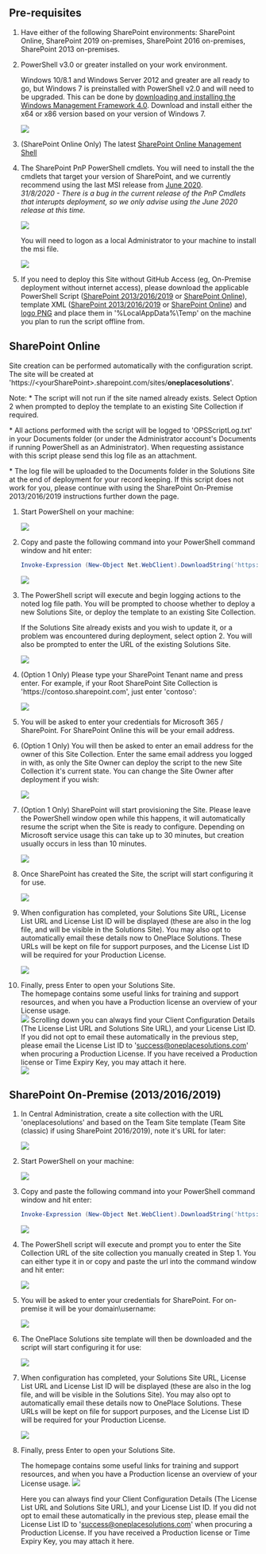 ## Pre-requisites


1.  Have either of the following SharePoint environments: SharePoint Online, SharePoint 2019 on-premises, SharePoint 2016 on-premises, SharePoint 2013 on-premises.

2.  PowerShell v3.0 or greater installed on your work environment. 

    Windows 10/8.1 and Windows Server 2012 and greater are all ready to go, but Windows 7 is preinstalled with PowerShell v2.0 and will need to be  upgraded. This can be done by [downloading and installing the Windows Management Framework 4.0](https://www.microsoft.com/en-au/download/details.aspx?id=40855). Download and install either the x64 or x86 version based on your version of Windows 7.

    ![](./README-Images/image1.png)
3.  (SharePoint Online Only) The latest [SharePoint Online Management Shell](https://www.microsoft.com/en-au/download/details.aspx?id=35588)

4.  The SharePoint PnP PowerShell cmdlets. 
You will need to install the the cmdlets that target your version of SharePoint, and we currently recommend using the last MSI release from [June 2020](https://github.com/pnp/PnP-PowerShell/releases/tag/3.22.2006.2). \
*31/8/2020 - There is a bug in the current release of the PnP Cmdlets that interupts deployment, so we only advise using the June 2020 release at this time.*

    ![](./README-Images/image2.png)

    You will need to logon as a local Administrator to your machine to install the msi file.

    ![](./README-Images/image3.png)

5.  If you need to deploy this Site without GitHub Access (eg, On-Premise deployment without internet access), please download the applicable PowerShell Script ([SharePoint 2013/2016/2019](./oneplaceSolutionsSite-Config-v2-onPrem-classic.ps1) or [SharePoint Online](./oneplaceSolutionsSite-Config-v3-SPO-modern.ps1)), template XML ([SharePoint 2013/2016/2019](./oneplaceSolutionsSite-template-v2.xml) or [SharePoint Online](./oneplaceSolutionsSite-template-v3-modern.xml)) and [logo PNG](./oneplacesolutions-logo.png) and place them in '%LocalAppData%\Temp' on the machine you plan to run the script offline from.
	

## SharePoint Online
Site creation can be performed automatically with the configuration script. The site will be created at 'https://&lt;yourSharePoint&gt;&#46;sharepoint&#46;com/sites/<b>oneplacesolutions</b>'.

Note: * The script will not run if the site named already exists. Select Option 2 when prompted to deploy the template to an existing Site Collection if required.

\* All actions performed with the script will be logged to 'OPSScriptLog.txt' in your Documents folder (or under the Administrator account's Documents if running PowerShell as an Administrator). When requesting assistance with this script please send this log file as an attachment.

\* The log file will be uploaded to the Documents folder in the Solutions Site at the end of deployment for your record keeping. If this script does not work for you, please continue with using the SharePoint On-Premise 2013/2016/2019 instructions further down the page.


1.  Start PowerShell on your machine:

    ![](./README-Images/image4.png)

2.  Copy and paste the following command into your PowerShell command
    window and hit enter:

    ```PowerShell
    Invoke-Expression (New-Object Net.WebClient).DownloadString('https://raw.githubusercontent.com/OnePlaceSolutions/OnePlaceLiveSitePnP/master/oneplaceSolutionsSite-Config-v3-SPO-modern.ps1')
    ```

    ![](./README-Images/invokestringSPO.png)

3.  The PowerShell script will execute and begin logging actions to the noted log file path. You will be prompted to choose whether to deploy a new Solutions Site, or deploy the template to an existing Site Collection. 

    If the Solutions Site already exists and you wish to update it, or a problem was encountered during deployment, select option 2. You will also be prompted to enter the URL of the existing Solutions Site.

    ![](./README-Images/menu.png)
    
4.  (Option 1 Only) Please type your SharePoint Tenant name and press enter. For example, if your Root SharePoint Site Collection is 'htt<span>ps://contoso&#46;sharepoint&#46;com', just enter 'contoso':

    ![](./README-Images/entertenantSPO.png)

5.  You will be asked to enter your credentials for Microsoft 365 \/ SharePoint. For SharePoint Online this will be your email address.

6.  (Option 1 Only) You will then be asked to enter an email address for the owner of this Site Collection. Enter the same email address you logged in with, as only the Site Owner can deploy the script to the new Site Collection it's current state. You can change the Site Owner after deployment if you wish:

    ![](./README-Images/enterownerSPO.png)

7.  (Option 1 Only) SharePoint will start provisioning the Site. Please leave the PowerShell window open while this happens, it will automatically resume the script when the Site is ready to configure. Depending on Microsoft service usage this can take up to 30 minutes, but creation usually occurs in less than 10 minutes.

    ![](./README-Images/sitecreationSPO.png)

8.  Once SharePoint has created the Site, the script will start configuring it for use.

    ![](./README-Images/siteconfigurationSPO.png)
	
9.  When configuration has completed, your Solutions Site URL, License List URL and License List ID will be displayed (these are also in the log file, and will be visible in the Solutions Site). You may also opt to automatically email these details now to OnePlace Solutions. These URLs will be kept on file for support purposes, and the License List ID will be required for your Production License.

    ![](./README-Images/configurationcompleteSPO.png)
10.  Finally, press Enter to open your Solutions Site.\
    The homepage contains some useful links for training and support resources, and when you have a Production license an overview of your License usage.\
    ![](./README-Images/solutionssiteSPO.png)
    Scrolling down you can always find your Client Configuration Details (The License List URL and Solutions Site URL), and your License List ID. If you did not opt to email these automatically in the previous step, please email the License List ID to 'success@oneplacesolutions.com' when procuring a Production License. If you have received a Production license or Time Expiry Key, you may attach it here.\
    ![](./README-Images/solutionssitedetailsSPO.png)


## SharePoint On-Premise (2013/2016/2019)
1.  In Central Administration, create a site collection with the URL 'oneplacesolutions' and based on the Team Site template (Team Site (classic) if using SharePoint 2016/2019), note it's URL for later:

    ![](./README-Images/createsitecollection-onpremise-v2.png)

2.  Start PowerShell on your machine:

    ![](./README-Images/image4.png)

3.  Copy and paste the following command into your PowerShell command
    window and hit enter:

    ```PowerShell
    Invoke-Expression (New-Object Net.WebClient).DownloadString('https://raw.githubusercontent.com/OnePlaceSolutions/OnePlaceLiveSitePnP/master/oneplaceSolutionsSite-Config-v2-onPrem-classic.ps1')
    ```

    ![](./README-Images/ps1command.png)


4.  The PowerShell script will execute and prompt you to enter the Site Collection URL of the site collection you manually created in Step 1. You can either type it in or copy and paste the url into the command window and hit enter:

    ![](./README-Images/enterurl.png)

5.  You will be asked to enter your credentials for SharePoint. For on-premise it will be your domain\\username:

    ![](./README-Images/credentials.png)

6.  The OnePlace Solutions site template will then be downloaded and the script will start configuring it for use:


    ![](./README-Images/applychanges.png)
7.  When configuration has completed, your Solutions Site URL, License List URL and License List ID will be displayed (these are also in the log file, and will be visible in the Solutions Site). You may also opt to automatically email these details now to OnePlace Solutions. These URLs will be kept on file for support purposes, and the License List ID will be required for your Production License.

    ![](./README-Images/applyingchangestosite.png)
8.  Finally, press Enter to open your Solutions Site.

	The homepage contains some useful links for training and support resources, and when you have a Production license an overview of your License usage. 
	![](./README-Images/solutionssiteonPrem.png)
	
	Here you can always find your Client Configuration Details (The License List URL and Solutions Site URL), and your License List ID. If you did not opt to email these automatically in the previous step, please email the License List ID to 'success@oneplacesolutions.com' when procuring a Production License. If you have received a Production license or Time Expiry Key, you may attach it here.

